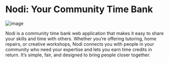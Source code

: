 # Nodi: Your Community Time Bank
![image](https://github.com/user-attachments/assets/cab15be6-53b9-42b0-a1c3-05a7929f435f)

Nodi is a community time bank web application that makes it easy to share your skills and time with others. Whether you’re offering tutoring, home repairs, or creative workshops, Nodi connects you with people in your community who need your expertise and lets you earn time credits in return. It’s simple, fair, and designed to bring people closer together.



